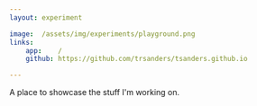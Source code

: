 ```yaml
---
layout: experiment

image:  /assets/img/experiments/playground.png
links:
    app:    /
    github: https://github.com/trsanders/tsanders.github.io

---
```


A place to showcase the stuff I'm working on.